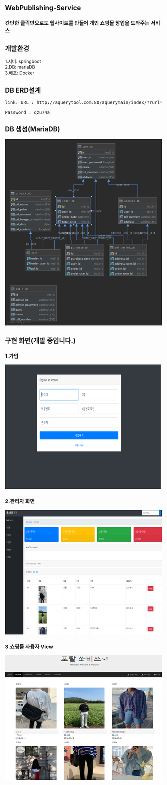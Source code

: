 ## WebPublishing-Service

### 간단한 클릭만으로도 웹사이트를 만들어 개인 쇼핑몰 창업을 도와주는 서비스

## 개발환경
1.서버: springboot <br>
2.DB: mariaDB<br>
3.배포: Docker<br>

## DB ERD설계<br>
<pre>
link: URL : http://aquerytool.com:80/aquerymain/index/?rurl=eff3c5ad-c895-47c2-a302-a178c9319472& <br>
Password : qzu74a
</pre>
## DB 생성(MariaDB)
<img src="./img/shopping_mall@localhost.png" width="700" height="600" />

## 구현 화면(개발 중입니다.)

### 1.가입 
<img src="./img/Account.PNG" width="500" height="400" />

### 2.관리자 화면
<img src="./img/dashboard.PNG" width="600" height="400" />

### 3.쇼핑몰 사용자 View 
<img src="./img/home.PNG" width="600" height="400" />
